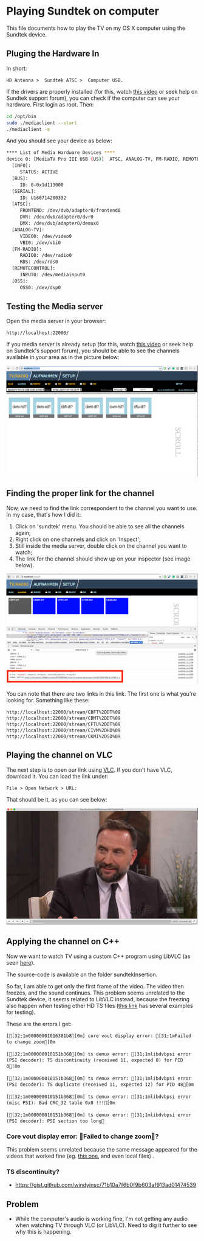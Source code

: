 # Playing Sundtek on computer
This file documents how to play the TV on my OS X computer using the Sundtek device.

## Pluging the Hardware In
In short:
```
HD Antenna >  Sundtek ATSC >  Computer USB.
```

If the drivers are properly installed (for this, watch [this video](https://www.youtube.com/watch?v=o7K6hIPoaSc) or seek help on Sundtek support forum), you can check if the computer can see your hardware. First login as root. Then:

```bash
cd /opt/bin
sudo ./mediaclient --start
./mediaclient -e
```

And you should see your device as below:
```bash
**** List of Media Hardware Devices ****
device 0: [MediaTV Pro III USB (US)]  ATSC, ANALOG-TV, FM-RADIO, REMOTE-CONTROL, OSS-AUDIO, RDS
  [INFO]:
     STATUS: ACTIVE
  [BUS]:
     ID: 0-0x1d113000
  [SERIAL]:
     ID: U160714200332
  [ATSC]:
     FRONTEND: /dev/dvb/adapter0/frontend0
     DVR: /dev/dvb/adapter0/dvr0
     DMX: /dev/dvb/adapter0/demux0
  [ANALOG-TV]:
     VIDEO0: /dev/video0
     VBI0: /dev/vbi0
  [FM-RADIO]:
     RADIO0: /dev/radio0
     RDS: /dev/rds0
  [REMOTECONTROL]:
     INPUT0: /dev/mediainput0
  [OSS]:
     OSS0: /dev/dsp0
```

## Testing the Media server
Open the media server in your browser:
```
http://localhost:22000/
```

If you media server is already setup (for this, watch [this video](https://www.youtube.com/watch?v=sEnB6PGZHVw) or seek help on Sundtek's support forum), you should be able to see the channels available in your area as in the picture below:

![VIDEO1](images/media-server-channels.png)

## Finding the proper link for the channel
Now, we need to find the link correspondent to the channel you want to use. In my case, that's how I did it:
  1. Click on 'sundtek' menu. You should be able to see all the channels again;
  2. Right click on one channels and click on 'Inspect';
  3. Still inside the media server, double click on the channel you want to watch;
  4. The link for the channel should show up on your inspector (see image below).

![VIDEO1](images/link.png)

You can note that there are two links in this link. The first one is what you're looking for. Something like these:
```
http://localhost:22000/stream/CBFT%2DDT%09
http://localhost:22000/stream/CBMT%2DDT%09
http://localhost:22000/stream/CFTU%2DDT%09
http://localhost:22000/stream/CIVM%2DHD%09
http://localhost:22000/stream/CKMI%2DSD%09
```


## Playing the channel on VLC
The next step is to open our link using [VLC](https://www.videolan.org/). If you don't have VLC, download it. You can load the link under:
```
File > Open Network > URL:
```

That should be it, as you can see below:

![VIDEO1](images/tv-on-osx.png)

## Applying the channel on C++
Now we want to watch TV using a custom C++ program using LibVLC (as seen [here](https://github.com/jeraman/insertions/blob/master/IGK-research/mpeg-ts-support.md)).

The source-code is available on the folder sundtekInsertion.

So far, I am able to get only the first frame of the video. The video then freezes, and the sound continues. This problem seems unrelated to the Sundtek device, it seems related to LibVLC instead, because the freezing also happen when testing other HD TS files ([this link](https://www.hdpvrcapture.com/wordpress/?page_id=97) has several examples for testing).

These are the errors I get:

```
[[32;1m00000001016381b8[0m] core vout display error: [31;1mFailed to change zoom[0m

[[32;1m000000010151b368[0m] ts demux error: [31;1mlibdvbpsi error (PSI decoder): TS discontinuity (received 11, expected 8) for PID 0[0m

[[32;1m000000010151b368[0m] ts demux error: [31;1mlibdvbpsi error (PSI decoder): TS duplicate (received 11, expected 12) for PID 48[0m

[[32;1m000000010151b368[0m] ts demux error: [31;1mlibdvbpsi error (misc PSI): Bad CRC_32 table 0x0 !!![0m

[[32;1m000000010151b368[0m] ts demux error: [31;1mlibdvbpsi error (PSI decoder): PSI section too long
```

### Core vout display error: Failed to change zoom?
This problem seems unrelated because the same message appeared for the videos that worked fine (eg. [this one](http://devimages.apple.com/iphone/samples/bipbop/bipbopall.m3u8), and even local files) .

### TS discontinuity?
- https://gist.github.com/windyinsc/71b10a7f6b0f9b603af913ad01474539


## Problem
- While the computer's audio is working fine, I'm not getting any audio when watching TV through VLC (or LibVLC). Need to dig it further to see why this is happening.

